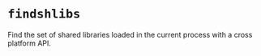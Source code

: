 # `findshlibs`

Find the set of shared libraries loaded in the current process with a cross
platform API.
